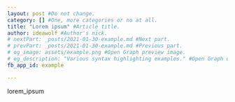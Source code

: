 ```yaml
---
layout: post #Do not change.
category: [] #One, more categories or no at all.
title: "Lorem ipsum" #Article title.
author: ideawolf #Author's nick.
# nextPart: _posts/2021-01-30-example.md #Next part.
# prevPart: _posts/2021-01-30-example.md #Previous part.
# og_image: assets/example.png #Open Graph preview image.
# og_description: "Various syntax highlighting examples." #Open Graph description.
fb_app_id: example

---
```

lorem_ipsum